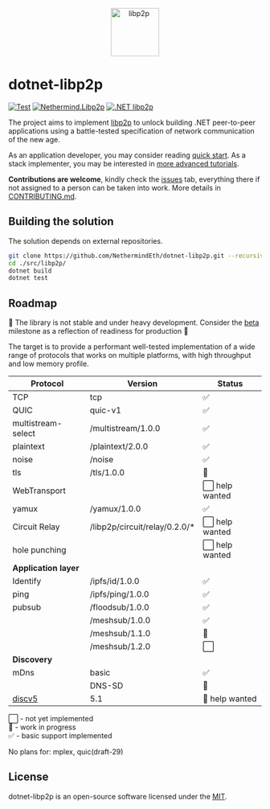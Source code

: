 <p align="center">
  <picture>
    <source media="(prefers-color-scheme: dark)" srcset="https://github.com/libp2p/libp2p/blob/master/logo/white-bg-2.png?raw=true">
    <source media="(prefers-color-scheme: light)" srcset="https://github.com/libp2p/libp2p/blob/master/logo/black-bg-2.png?raw=true">
    <img alt="libp2p" src="https://github.com/libp2p/libp2p/blob/master/logo/black-bg-2.png?raw=true" height="96">
  </picture>
</p>

# dotnet-libp2p

[![Test](https://github.com/nethermindeth/dotnet-libp2p/actions/workflows/test.yml/badge.svg)](https://github.com/nethermindeth/dotnet-libp2p/actions/workflows/test.yml)
[![Nethermind.Libp2p](https://img.shields.io/nuget/v/Nethermind.Libp2p)](https://www.nuget.org/packages/Nethermind.Libp2p)
[![.NET libp2p](https://img.shields.io/badge/telegram-.NET%20libp2p-blue?logo=telegram)](https://t.me/dotnet_libp2p)

The project aims to implement [libp2p](https://libp2p.io) to unlock building .NET peer-to-peer applications using a battle-tested specification of network communication of the new age.

As an application developer, you may consider reading [quick start](./docs/README.md).
As a stack implementer, you may be interested in [more advanced tutorials](./docs/development/README.md).

**Contributions are welcome**, kindly check the [issues](https://github.com/NethermindEth/dotnet-libp2p/issues) tab, everything there if not assigned to a person can be taken into work. More details in [CONTRIBUTING.md](./CONTRIBUTING.md).

## Building the solution

The solution depends on external repositories.

```sh
git clone https://github.com/NethermindEth/dotnet-libp2p.git --recursive
cd ./src/libp2p/
dotnet build
dotnet test
```

## Roadmap

🚧 The library is not stable and under heavy development. Consider the [beta](https://github.com/NethermindEth/dotnet-libp2p/milestone/5) milestone as a reflection of readiness for production 🚧

The target is to provide a performant well-tested implementation of a wide range of protocols that works on multiple platforms, with high throughput and low memory profile.


| Protocol           | Version            | Status          |
|--------------------|--------------------|-----------------|
| TCP                | tcp                | ✅             |
| QUIC               | quic-v1            | ✅             |
| multistream-select | /multistream/1.0.0 | ✅             |
| plaintext          | /plaintext/2.0.0   | ✅             |
| noise              | /noise             | ✅             |
| tls                | /tls/1.0.0         | 🚧             |
| WebTransport       |                    | ⬜ help wanted |
| yamux              | /yamux/1.0.0       | ✅             |
| Circuit Relay      | /libp2p/circuit/relay/0.2.0/* | ⬜ help wanted |
| hole punching      |                    | ⬜ help wanted |
| **Application layer**
| Identify           | /ipfs/id/1.0.0     | ✅             |
| ping               | /ipfs/ping/1.0.0   | ✅             |
| pubsub             | /floodsub/1.0.0    | ✅             |
|                    | /meshsub/1.0.0     | ✅             |
|                    | /meshsub/1.1.0     | 🚧             |
|                    | /meshsub/1.2.0     | ⬜             |
| **Discovery**
| mDns               | basic              | ✅             |
|                    | DNS-SD             | 🚧             |
| [discv5](https://github.com/Pier-Two/Lantern.Discv5) | 5.1 | 🚧 help wanted |

⬜ - not yet implemented<br>
🚧 - work in progress<br>
✅ - basic support implemented

No plans for: mplex, quic(draft-29)

## License

dotnet-libp2p is an open-source software licensed under the [MIT](https://github.com/nethermindeth/dotnet-libp2p/blob/main/LICENSE).
